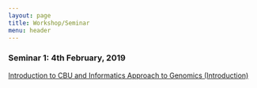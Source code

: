 ```yaml
---
layout: page
title: Workshop/Seminar
menu: header
---
```


### Seminar 1: 4th February, 2019

[Introduction to CBU and Informatics Approach to Genomics (Introduction)](/documents/CBU_Seminar1_introduction_slides.pdf)
